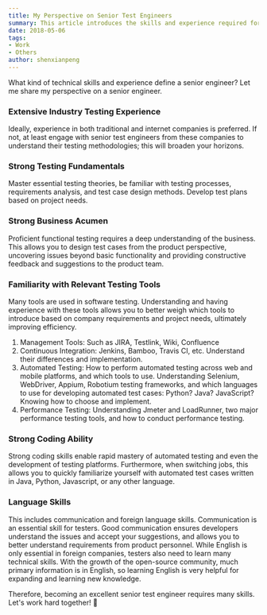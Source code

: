 ```yaml
---
title: My Perspective on Senior Test Engineers
summary: This article introduces the skills and experience required for a senior test engineer, including testing theories, business acumen, tool usage, coding abilities, and more, helping readers understand how to become an excellent senior test engineer.
date: 2018-05-06
tags:
- Work
- Others
author: shenxianpeng
---
```


What kind of technical skills and experience define a senior engineer? Let me share my perspective on a senior engineer.

### Extensive Industry Testing Experience

Ideally, experience in both traditional and internet companies is preferred.  If not, at least engage with senior test engineers from these companies to understand their testing methodologies; this will broaden your horizons.


### Strong Testing Fundamentals

Master essential testing theories, be familiar with testing processes, requirements analysis, and test case design methods.  Develop test plans based on project needs.

### Strong Business Acumen

Proficient functional testing requires a deep understanding of the business.  This allows you to design test cases from the product perspective, uncovering issues beyond basic functionality and providing constructive feedback and suggestions to the product team.

### Familiarity with Relevant Testing Tools

Many tools are used in software testing. Understanding and having experience with these tools allows you to better weigh which tools to introduce based on company requirements and project needs, ultimately improving efficiency.

1. Management Tools:  Such as JIRA, Testlink, Wiki, Confluence
2. Continuous Integration: Jenkins, Bamboo, Travis CI, etc. Understand their differences and implementation.
3. Automated Testing: How to perform automated testing across web and mobile platforms, and which tools to use.  Understanding Selenium, WebDriver, Appium, Robotium testing frameworks, and which languages to use for developing automated test cases: Python? Java? JavaScript?  Knowing how to choose and implement.
4. Performance Testing: Understanding Jmeter and LoadRunner, two major performance testing tools, and how to conduct performance testing.

### Strong Coding Ability

Strong coding skills enable rapid mastery of automated testing and even the development of testing platforms.  Furthermore, when switching jobs, this allows you to quickly familiarize yourself with automated test cases written in Java, Python, Javascript, or any other language.

### Language Skills

This includes communication and foreign language skills. Communication is an essential skill for testers. Good communication ensures developers understand the issues and accept your suggestions, and allows you to better understand requirements from product personnel. While English is only essential in foreign companies, testers also need to learn many technical skills.  With the growth of the open-source community, much primary information is in English, so learning English is very helpful for expanding and learning new knowledge.

Therefore, becoming an excellent senior test engineer requires many skills. Let's work hard together! 💪